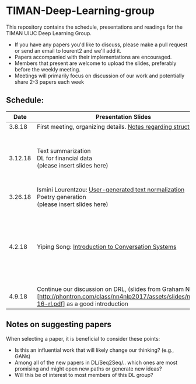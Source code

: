 # TIMAN-Deep-Learning-group
This repository contains the schedule, presentations and readings for the TIMAN UIUC Deep Learning Group.
- If you have any papers you'd like to discuss, please make a pull request or send an email to lourent2 and we'll add it. 
- Papers accompanied with their implementations are encouraged.
- Members that present are welcome to upload the slides, preferably before the weekly meeting.
- Meetings will primarily focus on discussion of our work and potentially share 2-3 papers each week


## Schedule:


| Date  | Presentation Slides | Paper | Implementation |
| ------------- | ------------- |------------- |------------- |
| 3.8.18  | First meeting, organizing details. [Notes regarding structure](https://gist.github.com/Isminoula/91b4ff677822eb34945edf9a96dcc514)  | - | -  |
| 3.12.18  | Text summarization <br> DL for financial data <br> (please insert slides here)  |  Multi-attention heads (please insert paper here) <br> [Categorical Reparameterization with Gumbel-Softmax](https://arxiv.org/abs/1611.01144) | <br> [Gumber-Softmax on pytorch](https://github.com/pytorch/pytorch/pull/3341) |
| 3.26.18  | Ismini Lourentzou: [User-generated text normalization](https://github.com/TIMAN-group/TIMAN-Deep-Learning-group/blob/master/Text_Normalization_presentation.pdf) <br> Poetry generation <br> (please insert slides here)  | - | -  |
| 4.2.18  | Yiping Song: [Introduction to Conversation Systems](https://github.com/TIMAN-group/TIMAN-Deep-Learning-group/blob/master/introduction-to-CS.pptx) | [Deep Reinforcement Learning for Dialogue Generation](https://arxiv.org/abs/1606.01541) <br> [Sentence Simplification with Deep Reinforcement Learning](https://arxiv.org/abs/1703.10931) | <br> [Sentence simplification code in torch](https://github.com/XingxingZhang/dress) |
| 4.9.18  | Continue our discussion on DRL, (slides from Graham Neubig)[http://phontron.com/class/nn4nlp2017/assets/slides/nn4nlp-16-rl.pdf] as a good introduction 



## Notes on suggesting papers
When selecting a paper, it is beneficial to consider these points: 
- Is this an influential work that will likely change our thinking? (e.g., GANs)
- Among all of the new papers in DL/Seq2Seq/.. which ones are most promising and might open new paths or generate new ideas?
- Will this be of interest to most members of this DL group?

